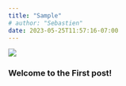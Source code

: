 ```yaml
---
title: "Sample"
# author: "Sebastien"
date: 2023-05-25T11:57:16-07:00
---
```


![](https://images.unsplash.com/photo-1516638022313-53fa45a84c7f?ixid=MXwxMjA3fDB8MHxwaG90by1wYWdlfHx8fGVufDB8fHw%3D&ixlib=rb-1.2.1&auto=format&fit=crop&w=1050&q=80)

### Welcome to the First post!
